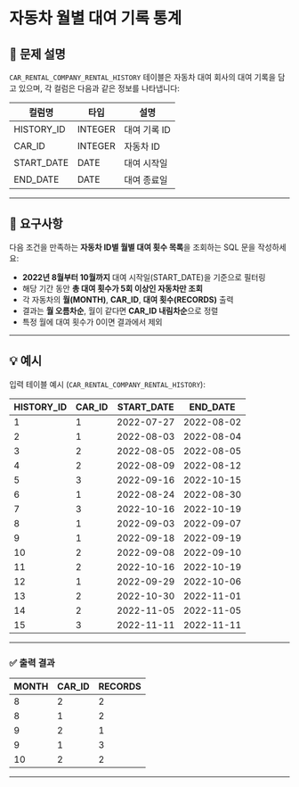 # 자동차 월별 대여 기록 통계

## 📘 문제 설명

`CAR_RENTAL_COMPANY_RENTAL_HISTORY` 테이블은 자동차 대여 회사의 대여 기록을 담고 있으며, 각 컬럼은 다음과 같은 정보를 나타냅니다:

| 컬럼명       | 타입    | 설명                 |
|--------------|---------|----------------------|
| HISTORY_ID   | INTEGER | 대여 기록 ID         |
| CAR_ID       | INTEGER | 자동차 ID            |
| START_DATE   | DATE    | 대여 시작일          |
| END_DATE     | DATE    | 대여 종료일          |

---

## 🧾 요구사항

다음 조건을 만족하는 **자동차 ID별 월별 대여 횟수 목록**을 조회하는 SQL 문을 작성하세요:

- **2022년 8월부터 10월까지** 대여 시작일(START_DATE)을 기준으로 필터링
- 해당 기간 동안 **총 대여 횟수가 5회 이상인 자동차만 조회**
- 각 자동차의 **월(MONTH)**, **CAR_ID**, **대여 횟수(RECORDS)** 출력
- 결과는 **월 오름차순**, 월이 같다면 **CAR_ID 내림차순**으로 정렬
- 특정 월에 대여 횟수가 0이면 결과에서 제외

---

## 💡 예시

입력 테이블 예시 (`CAR_RENTAL_COMPANY_RENTAL_HISTORY`):

| HISTORY_ID | CAR_ID | START_DATE | END_DATE   |
|------------|--------|-------------|-------------|
| 1          | 1      | 2022-07-27  | 2022-08-02  |
| 2          | 1      | 2022-08-03  | 2022-08-04  |
| 3          | 2      | 2022-08-05  | 2022-08-05  |
| 4          | 2      | 2022-08-09  | 2022-08-12  |
| 5          | 3      | 2022-09-16  | 2022-10-15  |
| 6          | 1      | 2022-08-24  | 2022-08-30  |
| 7          | 3      | 2022-10-16  | 2022-10-19  |
| 8          | 1      | 2022-09-03  | 2022-09-07  |
| 9          | 1      | 2022-09-18  | 2022-09-19  |
| 10         | 2      | 2022-09-08  | 2022-09-10  |
| 11         | 2      | 2022-10-16  | 2022-10-19  |
| 12         | 1      | 2022-09-29  | 2022-10-06  |
| 13         | 2      | 2022-10-30  | 2022-11-01  |
| 14         | 2      | 2022-11-05  | 2022-11-05  |
| 15         | 3      | 2022-11-11  | 2022-11-11  |

---

### ✅ 출력 결과

| MONTH | CAR_ID | RECORDS |
|--------|--------|----------|
| 8      | 2      | 2        |
| 8      | 1      | 2        |
| 9      | 2      | 1        |
| 9      | 1      | 3        |
| 10     | 2      | 2        |

---
